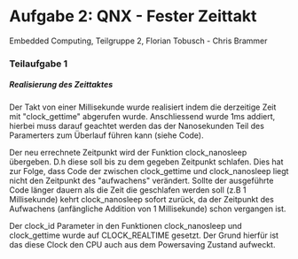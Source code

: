 # Aufgabe 2: QNX - Fester Zeittakt
Embedded Computing, Teilgruppe 2, Florian Tobusch - Chris Brammer

### Teilaufgabe 1
##### Realisierung des Zeittaktes
Der Takt von einer Millisekunde wurde realisiert indem die derzeitige Zeit mit "clock_gettime" abgerufen wurde. 
Anschliessend wurde 1ms addiert, hierbei muss darauf geachtet werden das der Nanosekunden Teil des Paramerters zum Überlauf führen kann (siehe Code). 

Der neu errechnete Zeitpunkt wird der Funktion clock_nanosleep übergeben. D.h diese soll bis zu dem gegeben Zeitpunkt schlafen. 
Dies hat zur Folge, dass Code der zwischen clock_gettime und clock_nanosleep liegt nicht den Zeitpunkt des "aufwachens" verändert.
Sollte der ausgeführte Code länger dauern als die Zeit die geschlafen werden soll (z.B 1 Millisekunde) kehrt clock_nanosleep sofort zurück,
da der Zeitpunkt des Aufwachens (anfängliche Addition von 1 Millisekunde) schon vergangen ist.

Der clock_id Parameter in den Funktionen clock_nanosleep und clock_gettime wurde auf CLOCK_REALTIME gesetzt. Der Grund hierfür ist das diese Clock
den CPU auch aus dem Powersaving Zustand aufweckt.
